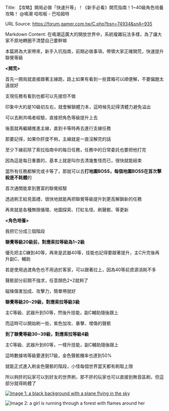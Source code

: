 Title: 【攻略】開局必做「快速升等」！《新手必看》開荒指南！1~40級角色培養攻略！ @鳴潮 哈啦板 - 巴哈姆特

URL Source: https://forum.gamer.com.tw/C.php?bsn=74934&snA=935

Markdown Content:
在鳴潮這廣大的開放世界中，系統複雜玩法多樣，為了讓大家不原地轉圈不清楚自己要幹嘛

本篇將為大家帶來，新手入坑指南，前期必做事項，帶領大家正確開荒，快速提升聯覺等級

**<開荒>**

首先一開局就直接跟著主線跑，路上如果有看到一些寶箱可以順便解，不要偏題太遠就好

支現任務有看到也都可以先接但不做

印象中大約是10級初左右，就會解鎖體力本，這時候先記得清體力避免溢出

可以去刷共鳴者經驗，直接把角色等級提升上去

後面就再繼續推進主線，直到卡等時再去進行支線任務

那要記得，如果你肝度不夠，主線就是一直沒解完的話

至少下線前除了索拉指南中的每日任務，任務中的日常委託也要把他打完

因為這是每日重置的，基本上就是叫你去清幾隻怪而已，很快就能結束

當所有任務都解完或卡等了，那就可以去**打地圖BOSS，每個地圖BOSS在首次擊殺是不耗體**的

首次通關能拿到豐富的聯覺經驗

透過刷王給見面禮，很快地就能再把聯覺等級提升到更高解鎖新的任務

再來就是各種無限循環、地圖探索、打紅名怪、刷聲骸、等更新

**<角色培養>**

我把它分成三個階段

**聯覺等級20級前，對應索拉等級為1~2級**

優先把主C練到40等，再來是武器40等，技能也記得要跟著提升，主C升完後再升副C、輔助

若是使用過渡角色也不用過於客家，可以跟著拉上，因為40等前資源消耗不多

聲骸部分前期不強求，任意顏色2+2就夠了

磁條傷害加成、攻擊力，簡單帶就好

**聯覺等級20~29級，對應索拉等級3級**

主C等級、武器升到50等，然後升技能，副C輔助隨後跟上

而這時可以開始刷一些，紫色加攻、暴擊、增傷的聲骸

**到了聯覺等級30~39級，對應索拉等級4級**

主C等級、武器升到60等，一樣升技能，副C輔助隨後跟上

這時數據塢等級要達到17級，金色聲骸機率也達到50%

就能正式進入刷金色聲骸的階段，小怪每個世界當天都有刷取上限

所以夠肝的玩家可以到好友的世界刷，那不肝的玩家也可以直接到無音區刷，但這部分就得耗體了

[![Image 1: a black background with a plane flying in the sky](https://i.imgur.com/IBmE5HN.gif)](https://i.imgur.com/IBmE5HN.gif)

![Image 2: a girl is running through a forest with flames around her](https://p2.bahamut.com.tw/HOME/wallpaper_new/0020757_love801014_E_6.PNG?v=1625375738)
